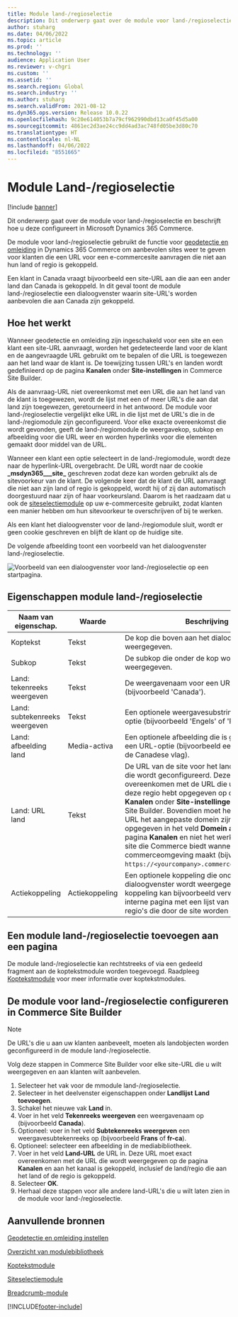 ```yaml
---
title: Module land-/regioselectie
description: Dit onderwerp gaat over de module voor land-/regioselectie en beschrijft hoe u deze configureert in Microsoft Dynamics 365 Commerce.
author: stuharg
ms.date: 04/06/2022
ms.topic: article
ms.prod: ''
ms.technology: ''
audience: Application User
ms.reviewer: v-chgri
ms.custom: ''
ms.assetid: ''
ms.search.region: Global
ms.search.industry: ''
ms.author: stuharg
ms.search.validFrom: 2021-08-12
ms.dyn365.ops.version: Release 10.0.22
ms.openlocfilehash: 9c20e614053b7a79cf962990dbd13ca0f45d5a00
ms.sourcegitcommit: 4861ec2d3ae24cc9dd4ad3ac748fd05be3d80c70
ms.translationtype: HT
ms.contentlocale: nl-NL
ms.lasthandoff: 04/06/2022
ms.locfileid: "8551665"
---
```

# <a name="countryregion-picker-module"></a>Module Land-/regioselectie

[!include [banner](includes/banner.md)]

Dit onderwerp gaat over de module voor land-/regioselectie en beschrijft hoe u deze configureert in Microsoft Dynamics 365 Commerce.

De module voor land-/regioselectie gebruikt de functie voor [geodetectie en omleiding](geo-detection-redirection.md) in Dynamics 365 Commerce om aanbevolen sites weer te geven voor klanten die een URL voor een e-commercesite aanvragen die niet aan hun land of regio is gekoppeld.

Een klant in Canada vraagt bijvoorbeeld een site-URL aan die aan een ander land dan Canada is gekoppeld. In dit geval toont de module land-/regioselectie een dialoogvenster waarin site-URL's worden aanbevolen die aan Canada zijn gekoppeld. 

## <a name="how-it-works"></a>Hoe het werkt

Wanneer geodetectie en omleiding zijn ingeschakeld voor een site en een klant een site-URL aanvraagt, worden het gedetecteerde land voor de klant en de aangevraagde URL gebruikt om te bepalen of die URL is toegewezen aan het land waar de klant is. De toewijzing tussen URL's en landen wordt gedefinieerd op de pagina **Kanalen** onder **Site-instellingen** in Commerce Site Builder. 

Als de aanvraag-URL niet overeenkomst met een URL die aan het land van de klant is toegewezen, wordt de lijst met een of meer URL's die aan dat land zijn toegewezen, geretourneerd in het antwoord. De module voor land-/regioselectie vergelijkt elke URL in die lijst met de URL's die in de land-/regiomodule zijn geconfigureerd. Voor elke exacte overeenkomst die wordt gevonden, geeft de land-/regiomodule de weergavekop, subkop en afbeelding voor die URL weer en worden hyperlinks voor die elementen gemaakt door middel van de URL.

Wanneer een klant een optie selecteert in de land-/regiomodule, wordt deze naar de hyperlink-URL overgebracht. De URL wordt naar de cookie **\_msdyn365\_\_\_site\_** geschreven zodat deze kan worden gebruikt als de sitevoorkeur van de klant. De volgende keer dat de klant de URL aanvraagt die niet aan zijn land of regio is gekoppeld, wordt hij of zij dan automatisch doorgestuurd naar zijn of haar voorkeursland. Daarom is het raadzaam dat u ook de [siteselectiemodule](site-selector.md) op uw e-commercesite gebruikt, zodat klanten een manier hebben om hun sitevoorkeur te overschrijven of bij te werken. 

Als een klant het dialoogvenster voor de land-/regiomodule sluit, wordt er geen cookie geschreven en blijft de klant op de huidige site. 

De volgende afbeelding toont een voorbeeld van het dialoogvenster land-/regioselectie.

![Voorbeeld van een dialoogvenster voor land-/regioselectie op een startpagina.](./media/Geo_country-region-module-insitu.png)

## <a name="countryregion-picker-module-properties"></a>Eigenschappen module land-/regioselectie

| Naam van eigenschap.              | Waarde       | Beschrijving                                                  |
| -------------------------- | ----------- | ------------------------------------------------------------ |
| Koptekst                    | Tekst        | De kop die boven aan het dialoogvenster wordt weergegeven.       |
| Subkop                 | Tekst        | De subkop die onder de kop wordt weergegeven.               |
| Land: tekenreeks weergeven    | Tekst        | De weergavenaam voor een URL-optie (bijvoorbeeld 'Canada').   |
| Land: subtekenreeks weergeven | Tekst        | Een optionele weergavesubstring voor een URL-optie (bijvoorbeeld 'Engels' of 'Frans'). |
| Land: afbeelding land     | Media-activa | Een optionele afbeelding die is gekoppeld aan een URL-optie (bijvoorbeeld een afbeelding van de Canadese vlag). |
| Land: URL land       | Tekst        | De URL van de site voor het land dat of de regio die wordt geconfigureerd. Deze URL moet exact overeenkomen met de URL die u voor dit land of deze regio hebt opgegeven op de pagina **Kanalen** onder **Site-instellingen** in Commerce Site Builder. Bovendien moet het domein van de URL het aangepaste domein zijn dat is opgegeven in het veld **Domein afstemmen** op de pagina **Kanalen** en niet het werkadres van de site die Commerce biedt wanneer u uw e-commerceomgeving maakt (bijvoorbeeld de URL `https://<yourcompany>.commerce.dynamics.com/`). |
| Actiekoppeling                | Actiekoppeling | Een optionele koppeling die onderaan het dialoogvenster wordt weergegeven. Deze koppeling kan bijvoorbeeld verwijzen naar een interne pagina met een lijst van alle landen en regio's die door de site worden ondersteund. |

## <a name="add-a-countryregion-picker-module-to-a-page"></a>Een module land-/regioselectie toevoegen aan een pagina

De module land-/regioselectie kan rechtstreeks of via een gedeeld fragment aan de koptekstmodule worden toegevoegd. Raadpleeg [Koptekstmodule](author-header-module.md) voor meer informatie over koptekstmodules.

## <a name="configure-the-countryregion-picker-module-in-commerce-site-builder"></a>De module voor land-/regioselectie configureren in Commerce Site Builder

> [!NOTE]
> De URL's die u aan uw klanten aanbeveelt, moeten als landobjecten worden geconfigureerd in de module land-/regioselectie.

Volg deze stappen in Commerce Site Builder voor elke site-URL die u wilt weergegeven en aan klanten wilt aanbevelen.

1. Selecteer het vak voor de mmodule land-/regioselectie.
1. Selecteer in het deelvenster eigenschappen onder **Landlijst** **Land toevoegen**.
1. Schakel het nieuwe vak **Land** in.
1. Voer in het veld **Tekenreeks weergeven** een weergavenaam op (bijvoorbeeld **Canada**).
1. Optioneel: voer in het veld **Subtekenreeks weergeven** een weergavesubtekenreeks op (bijvoorbeeld **Frans** of **fr-ca**).
1. Optioneel: selecteer een afbeelding in de mediabibliotheek.
1. Voer in het veld **Land-URL** de URL in. Deze URL moet exact overeenkomen met de URL die wordt weergegeven op de pagina **Kanalen** en aan het kanaal is gekoppeld, inclusief de land/regio die aan het land of de regio is gekoppeld. 
1. Selecteer **OK**.
1. Herhaal deze stappen voor alle andere land-URL's die u wilt laten zien in de module voor land-/regioselectie.

## <a name="additional-resources"></a>Aanvullende bronnen

[Geodetectie en omleiding instellen](geo-detection-redirection.md)

[Overzicht van modulebibliotheek](starter-kit-overview.md)

[Koptekstmodule](author-header-module.md)

[Siteselectiemodule](site-selector.md)

[Breadcrumb-module](add-breadcrumb.md)

[!INCLUDE[footer-include](../includes/footer-banner.md)]
